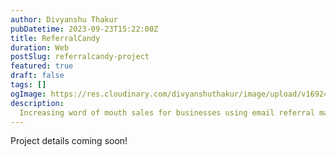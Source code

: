 ```yaml
---
author: Divyanshu Thakur
pubDatetime: 2023-09-23T15:22:00Z
title: ReferralCandy
duration: Web
postSlug: referralcandy-project
featured: true
draft: false
tags: []
ogImage: https://res.cloudinary.com/divyanshuthakur/image/upload/v1692440831/referralcandy-cover_wr8jgt.webp
description:
  Increasing word of mouth sales for businesses using email referral marketing
---
```


Project details coming soon!